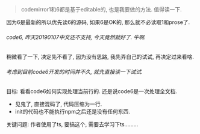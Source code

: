 > codemirror1和6都是基于editable的, 也是我要做的方法. 值得读一下.

因为6是最新的所以优先读6的源码, 如果6是OK的, 那么就不必读取1和prose了.

###### code6,  昨天20190107中文还不支持, 今天竟然就好了. 牛啊. 

稍微看了一下, 决定先不看了, 因为没有思路, 我先弄自己的试试, 再决定过来看啥.

###### 考虑到目前code6开发的时间并不久, 就先直接读一下试试.

目标: 看看code6如何实现处理当前行的. 还是说code6是一次处理全文档.

- 见鬼了, 直接混码了, 代码压缩为一行.
- init的代码也不能执行npm之后还是没有任何东西.

关键问题: 作者使用了ts, 要搞这个, 需要去学习下ts……...